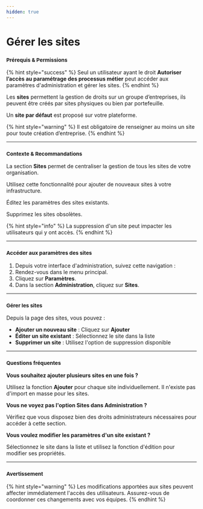 ```yaml
---
hidden: true
---
```


# Gérer les sites

### <sup>**Prérequis & Permissions**</sup>

{% hint style="success" %}
Seul un utilisateur ayant le droit **Autoriser l’accès au paramétrage des processus métier** peut accéder aux paramètres d'administration et gérer les sites.
{% endhint %}

Les **sites** permettent la gestion de droits sur un groupe d’entreprises, ils peuvent être créés par sites physiques ou bien par portefeuille.

Un **site par défaut** est proposé sur votre plateforme.

{% hint style="warning" %}
Il est obligatoire de renseigner au moins un site pour toute création d’entreprise.
{% endhint %}

***

### <sup>**Contexte & Recommandations**</sup>

La section **Sites** permet de centraliser la gestion de tous les sites de votre organisation.

Utilisez cette fonctionnalité pour ajouter de nouveaux sites à votre infrastructure.

Éditez les paramètres des sites existants.

Supprimez les sites obsolètes.

{% hint style="info" %}
La suppression d'un site peut impacter les utilisateurs qui y ont accès.
{% endhint %}

***

### <sup>**Accéder aux paramètres des sites**</sup>

1. Depuis votre interface d'administration, suivez cette navigation :
2. Rendez-vous dans le menu principal.
3. Cliquez sur **Paramètres**.
4. Dans la section **Administration**, cliquez sur **Sites**.

***

### <sup>**Gérer les sites**</sup>

Depuis la page des sites, vous pouvez :

* **Ajouter un nouveau site** : Cliquez sur **Ajouter**
* **Éditer un site existant** : Sélectionnez le site dans la liste
* **Supprimer un site** : Utilisez l'option de suppression disponible

***

### <sup>**Questions fréquentes**</sup>

**Vous souhaitez ajouter plusieurs sites en une fois ?**

Utilisez la fonction **Ajouter** pour chaque site individuellement. Il n'existe pas d'import en masse pour les sites.

**Vous ne voyez pas l'option Sites dans Administration ?**

Vérifiez que vous disposez bien des droits administrateurs nécessaires pour accéder à cette section.

**Vous voulez modifier les paramètres d'un site existant ?**

Sélectionnez le site dans la liste et utilisez la fonction d'édition pour modifier ses propriétés.

***

### <sup>**Avertissement**</sup>

{% hint style="warning" %}
Les modifications apportées aux sites peuvent affecter immédiatement l'accès des utilisateurs. Assurez-vous de coordonner ces changements avec vos équipes.
{% endhint %}
